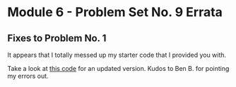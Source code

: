 # Module 6 - Problem Set No. 9 Errata

## Fixes to Problem No. 1

It appears that I totally messed up my starter code that I provided you with.

Take a look at [this code](problem-set-9-problem-1-update.py) for an updated version. Kudos to Ben B. for pointing my errors out.